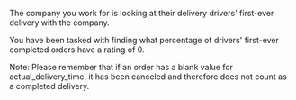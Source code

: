 The company you work for is looking at their delivery drivers' first-ever delivery with the company.

You have been tasked with finding what percentage of drivers' first-ever completed orders have a rating of 0.

Note: Please remember that if an order has a blank value for actual_delivery_time, it has been canceled and therefore does not count as a completed delivery.